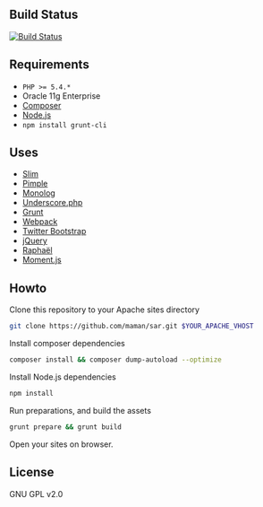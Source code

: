 ## Build Status
[![Build Status](https://magnum.travis-ci.com/maman/sar.svg?token=tS5hnxRJT8zLdS5t58t1)](https://magnum.travis-ci.com/maman/sar)

## Requirements
* `PHP >= 5.4.*`
* Oracle 11g Enterprise
* [Composer](https://getcomposer.org)
* [Node.js](http://nodejs.org)
* `npm install grunt-cli`

## Uses
* [Slim](http://www.slimframework.com)
* [Pimple](http://pimple.sensiolabs.org)
* [Monolog](https://github.com/Seldaek/monolog)
* [Underscore.php](http://brianhaveri.github.io/Underscore.php)
* [Grunt](http://gruntjs.com)
* [Webpack](http://webpack.github.io)
* [Twitter Bootstrap](http://getbootstrap.com)
* [jQuery](http://jquery.com)
* [Raphaël](http://raphaeljs.com)
* [Moment.js](http://momentjs.com)

## Howto

Clone this repository to your Apache sites directory

```sh
git clone https://github.com/maman/sar.git $YOUR_APACHE_VHOST
```

Install composer dependencies

```sh
composer install && composer dump-autoload --optimize
```

Install Node.js dependencies

```sh
npm install
```

Run preparations, and build the assets

```sh
grunt prepare && grunt build
```

Open your sites on browser.

## License
GNU GPL v2.0
